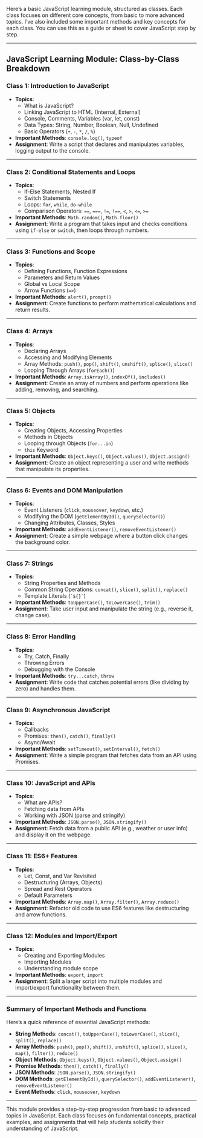 Here’s a basic JavaScript learning module, structured as classes. Each class focuses on different core concepts, from basic to more advanced topics. I’ve also included some important methods and key concepts for each class. You can use this as a guide or sheet to cover JavaScript step by step.

---

## **JavaScript Learning Module: Class-by-Class Breakdown**

### **Class 1: Introduction to JavaScript**
- **Topics**:
  - What is JavaScript?
  - Linking JavaScript to HTML (Internal, External)
  - Console, Comments, Variables (var, let, const)
  - Data Types: String, Number, Boolean, Null, Undefined
  - Basic Operators (`+`, `-`, `*`, `/`, `%`)
- **Important Methods**: `console.log()`, `typeof`
- **Assignment**: Write a script that declares and manipulates variables, logging output to the console.

---

### **Class 2: Conditional Statements and Loops**
- **Topics**:
  - If-Else Statements, Nested If
  - Switch Statements
  - Loops: `for`, `while`, `do-while`
  - Comparison Operators: `==`, `===`, `!=`, `!==`, `<`, `>`, `<=`, `>=`
- **Important Methods**: `Math.random()`, `Math.floor()`
- **Assignment**: Write a program that takes input and checks conditions using `if-else` or `switch`, then loops through numbers.

---

### **Class 3: Functions and Scope**
- **Topics**:
  - Defining Functions, Function Expressions
  - Parameters and Return Values
  - Global vs Local Scope
  - Arrow Functions (`=>`)
- **Important Methods**: `alert()`, `prompt()`
- **Assignment**: Create functions to perform mathematical calculations and return results.

---

### **Class 4: Arrays**
- **Topics**:
  - Declaring Arrays
  - Accessing and Modifying Elements
  - Array Methods: `push()`, `pop()`, `shift()`, `unshift()`, `splice()`, `slice()`
  - Looping Through Arrays (`forEach()`)
- **Important Methods**: `Array.isArray()`, `indexOf()`, `includes()`
- **Assignment**: Create an array of numbers and perform operations like adding, removing, and searching.

---

### **Class 5: Objects**
- **Topics**:
  - Creating Objects, Accessing Properties
  - Methods in Objects
  - Looping through Objects (`for...in`)
  - `this` Keyword
- **Important Methods**: `Object.keys()`, `Object.values()`, `Object.assign()`
- **Assignment**: Create an object representing a user and write methods that manipulate its properties.

---

### **Class 6: Events and DOM Manipulation**
- **Topics**:
  - Event Listeners (`click`, `mouseover`, `keydown`, etc.)
  - Modifying the DOM (`getElementById()`, `querySelector()`)
  - Changing Attributes, Classes, Styles
- **Important Methods**: `addEventListener()`, `removeEventListener()`
- **Assignment**: Create a simple webpage where a button click changes the background color.

---

### **Class 7: Strings**
- **Topics**:
  - String Properties and Methods
  - Common String Operations: `concat()`, `slice()`, `split()`, `replace()`
  - Template Literals (`` `${}` ``)
- **Important Methods**: `toUpperCase()`, `toLowerCase()`, `trim()`
- **Assignment**: Take user input and manipulate the string (e.g., reverse it, change case).

---

### **Class 8: Error Handling**
- **Topics**:
  - Try, Catch, Finally
  - Throwing Errors
  - Debugging with the Console
- **Important Methods**: `try...catch`, `throw`
- **Assignment**: Write code that catches potential errors (like dividing by zero) and handles them.

---

### **Class 9: Asynchronous JavaScript**
- **Topics**:
  - Callbacks
  - Promises: `then()`, `catch()`, `finally()`
  - Async/Await
- **Important Methods**: `setTimeout()`, `setInterval()`, `fetch()`
- **Assignment**: Write a simple program that fetches data from an API using Promises.

---

### **Class 10: JavaScript and APIs**
- **Topics**:
  - What are APIs?
  - Fetching data from APIs
  - Working with JSON (parse and stringify)
- **Important Methods**: `JSON.parse()`, `JSON.stringify()`
- **Assignment**: Fetch data from a public API (e.g., weather or user info) and display it on the webpage.

---

### **Class 11: ES6+ Features**
- **Topics**:
  - Let, Const, and Var Revisited
  - Destructuring (Arrays, Objects)
  - Spread and Rest Operators
  - Default Parameters
- **Important Methods**: `Array.map()`, `Array.filter()`, `Array.reduce()`
- **Assignment**: Refactor old code to use ES6 features like destructuring and arrow functions.

---

### **Class 12: Modules and Import/Export**
- **Topics**:
  - Creating and Exporting Modules
  - Importing Modules
  - Understanding module scope
- **Important Methods**: `export`, `import`
- **Assignment**: Split a larger script into multiple modules and import/export functionality between them.

---

### **Summary of Important Methods and Functions**

Here’s a quick reference of essential JavaScript methods:

- **String Methods**: `concat()`, `toUpperCase()`, `toLowerCase()`, `slice()`, `split()`, `replace()`
- **Array Methods**: `push()`, `pop()`, `shift()`, `unshift()`, `splice()`, `slice()`, `map()`, `filter()`, `reduce()`
- **Object Methods**: `Object.keys()`, `Object.values()`, `Object.assign()`
- **Promise Methods**: `then()`, `catch()`, `finally()`
- **JSON Methods**: `JSON.parse()`, `JSON.stringify()`
- **DOM Methods**: `getElementById()`, `querySelector()`, `addEventListener()`, `removeEventListener()`
- **Event Methods**: `click`, `mouseover`, `keydown`
  
---

This module provides a step-by-step progression from basic to advanced topics in JavaScript. Each class focuses on fundamental concepts, practical examples, and assignments that will help students solidify their understanding of JavaScript.
